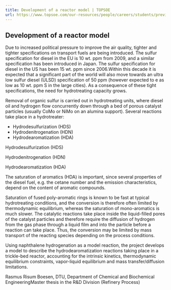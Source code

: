 ```yaml
---
title: Development of a reactor model | TOPSOE
url: https://www.topsoe.com/our-resources/people/careers/students/previous-projects/development-reactor-model#main-content
---
```


## Development of a reactor model

Due to increased political pressure to improve the air quality, tighter and tighter specifications on transport fuels are being introduced. The sulfur specification for diesel in the EU is 10 wt. ppm from 2009, and a similar specification has been introduced in Japan. The sulfur specification for diesel in the US has been 15 wt. ppm since 2006.Within this decade it is expected that a significant part of the world will also move towards an ultra low sulfur diesel (ULSD) specification of 50 ppm (however expected to e as low as 10 wt. ppm S in the large cities). As a consequence of these tight specifications, the need for hydrotreating capacity grows.

Removal of organic sulfur is carried out in hydrotreating units, where diesel oil and hydrogen flow concurrently down through a bed of porous catalyst particles (usually CoMo or NiMo on an alumina support). Several reactions take place in a hydrotreater:

- Hydrodesulfurization (HDS)
- Hydrodenitrogenation (HDN)
- Hydrodearomatization (HDA)

Hydrodesulfurization (HDS)

Hydrodenitrogenation (HDN)

Hydrodearomatization (HDA)

The saturation of aromatics (HDA) is important, since several properties of the diesel fuel, e.g. the cetane number and the emission characteristics, depend on the content of aromatic compounds.

Saturation of fused poly-aromatic rings is known to be fast at typical hydrotreating conditions, and the conversion is therefore often limited by thermodynamic equilibrium, whereas the saturation of mono-aromatics is much slower. The catalytic reactions take place inside the liquid-filled pores of the catalyst particles and therefore require the diffusion of hydrogen from the gas phase through a liquid film and into the particle before a reaction can take place. Thus, the conversion may be limited by mass transport of the reacting species depending on the process conditions.

Using naphthalene hydrogenation as a model reaction, the project develops a model to describe the hydrodearomatization reactions taking place in a trickle-bed reactor, accounting for the intrinsic kinetics, thermodynamic equilibrium constraints, vapor-liquid equilibrium and mass transfer/diffusion limitations.

Rasmus Risum Boesen, DTU, Department of Chemical and Biochemical EngineeringMaster thesis in the R&D Division (Refinery Process)
